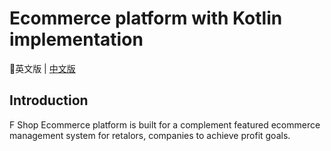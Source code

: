 # Ecommerce platform with Kotlin implementation

英文版 | [中文版](https://github.com/zxuqian/fshop/blob/master/README_ZH_CN.md)

## Introduction

F Shop Ecommerce platform is built for a complement featured ecommerce management system for retalors, companies to achieve profit goals.